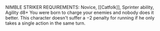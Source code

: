 NIMBLE STRIKER
REQUIREMENTS: Novice, [[Catfolk]], Sprinter ability, Agility d8+
You were born to charge your enemies and nobody does it better.
This character doesn't suffer a −2 penalty for running if he only takes a single action in the same turn.